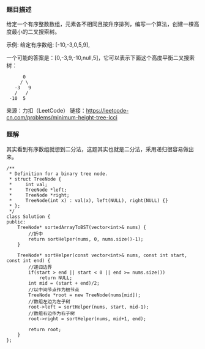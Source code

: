 ### 题目描述
给定一个有序整数数组，元素各不相同且按升序排列，编写一个算法，创建一棵高度最小的二叉搜索树。

示例:
给定有序数组: [-10,-3,0,5,9],

一个可能的答案是：[0,-3,9,-10,null,5]，它可以表示下面这个高度平衡二叉搜索树：

          0 
         / \ 
       -3   9 
       /   / 
     -10  5 

来源：力扣（LeetCode）
链接：https://leetcode-cn.com/problems/minimum-height-tree-lcci

### 题解
其实看到有序数组就想到二分法，这题其实也就是二分法，采用递归很容易做出来。

```
/**
 * Definition for a binary tree node.
 * struct TreeNode {
 *     int val;
 *     TreeNode *left;
 *     TreeNode *right;
 *     TreeNode(int x) : val(x), left(NULL), right(NULL) {}
 * };
 */
class Solution {
public:
    TreeNode* sortedArrayToBST(vector<int>& nums) {
        //折中
        return sortHelper(nums, 0, nums.size()-1);
    }

    TreeNode* sortHelper(const vector<int>& nums, const int start, const int end) {
        //递归边界
        if(start > end || start < 0 || end >= nums.size())
            return NULL;
        int mid = (start + end)/2;
        //以中间节点作为根节点
        TreeNode *root = new TreeNode(nums[mid]);
        //数组左边为左子树
        root->left = sortHelper(nums, start, mid-1);
        //数组右边作为右子树
        root->right = sortHelper(nums, mid+1, end);

        return root;
    }
};
```